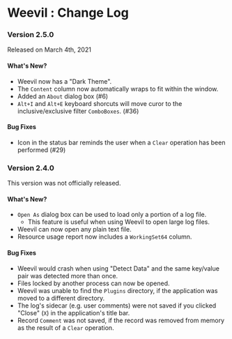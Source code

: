 ﻿# Weevil : Change Log

### Version 2.5.0

Released on March 4th, 2021

#### What's New?

- Weevil now has a "Dark Theme".
- The `Content` column now automatically wraps to fit within the window.
- Added an `About` dialog box (#6)
- `Alt+I` and `Alt+E` keyboard shorcuts will move curor to the inclusive/exclusive filter `ComboBoxes`. (#36)

#### Bug Fixes

- Icon in the status bar reminds the user when a `Clear` operation has been performed (#29)

### Version 2.4.0

This version was not officially released.

#### What's New?

- `Open As` dialog box can be used to load only a portion of a log file.
  - This feature is useful when using Weevil to open large log files.
- Weevil can now open any plain text file.
- Resource usage report now includes a `WorkingSet64` column.

#### Bug Fixes

- Weevil would crash when using "Detect Data" and the same key/value pair was detected more than once.
- Files locked by another process can now be opened.
- Weevil was unable to find the `Plugins` directory, if the application was moved to a different directory.
- The log's sidecar (e.g. user comments) were not saved if you clicked "Close" (`X`) in the application's title bar.
- Record `Comment` was not saved, if the record was removed from memory as the result of a `Clear` operation.
